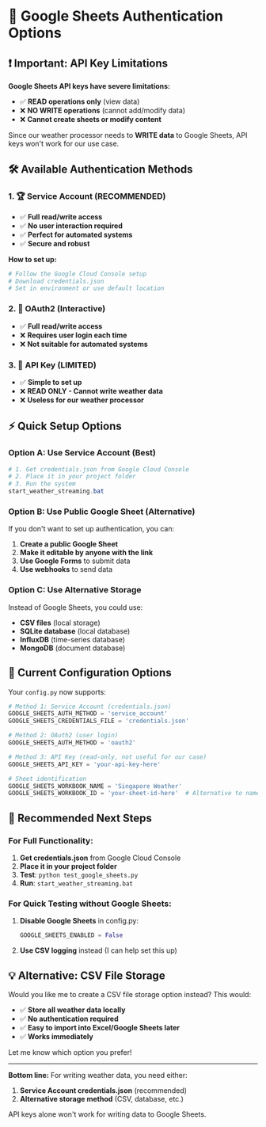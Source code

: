 # 🔑 Google Sheets Authentication Options

## ❗ Important: API Key Limitations

**Google Sheets API keys have severe limitations:**
- ✅ **READ operations only** (view data)
- ❌ **NO WRITE operations** (cannot add/modify data)
- ❌ **Cannot create sheets or modify content**

Since our weather processor needs to **WRITE data** to Google Sheets, API keys won't work for our use case.

## 🛠️ Available Authentication Methods

### 1. 🏆 **Service Account (RECOMMENDED)**
- ✅ **Full read/write access**
- ✅ **No user interaction required**
- ✅ **Perfect for automated systems**
- ✅ **Secure and robust**

**How to set up:**
```powershell
# Follow the Google Cloud Console setup
# Download credentials.json
# Set in environment or use default location
```

### 2. 🔐 **OAuth2 (Interactive)**
- ✅ **Full read/write access**
- ❌ **Requires user login each time**
- ❌ **Not suitable for automated systems**

### 3. 🔑 **API Key (LIMITED)**
- ✅ **Simple to set up**
- ❌ **READ ONLY - Cannot write weather data**
- ❌ **Useless for our weather processor**

## ⚡ **Quick Setup Options**

### Option A: Use Service Account (Best)
```powershell
# 1. Get credentials.json from Google Cloud Console
# 2. Place it in your project folder
# 3. Run the system
start_weather_streaming.bat
```

### Option B: Use Public Google Sheet (Alternative)
If you don't want to set up authentication, you can:

1. **Create a public Google Sheet**
2. **Make it editable by anyone with the link**
3. **Use Google Forms** to submit data
4. **Use webhooks** to send data

### Option C: Use Alternative Storage
Instead of Google Sheets, you could use:
- **CSV files** (local storage)
- **SQLite database** (local database)
- **InfluxDB** (time-series database)
- **MongoDB** (document database)

## 🔧 **Current Configuration Options**

Your `config.py` now supports:

```python
# Method 1: Service Account (credentials.json)
GOOGLE_SHEETS_AUTH_METHOD = 'service_account'
GOOGLE_SHEETS_CREDENTIALS_FILE = 'credentials.json'

# Method 2: OAuth2 (user login)
GOOGLE_SHEETS_AUTH_METHOD = 'oauth2'

# Method 3: API Key (read-only, not useful for our case)
GOOGLE_SHEETS_API_KEY = 'your-api-key-here'

# Sheet identification
GOOGLE_SHEETS_WORKBOOK_NAME = 'Singapore Weather'
GOOGLE_SHEETS_WORKBOOK_ID = 'your-sheet-id-here'  # Alternative to name
```

## 🚀 **Recommended Next Steps**

### For Full Functionality:
1. **Get credentials.json** from Google Cloud Console
2. **Place it in your project folder**
3. **Test**: `python test_google_sheets.py`
4. **Run**: `start_weather_streaming.bat`

### For Quick Testing without Google Sheets:
1. **Disable Google Sheets** in config.py:
   ```python
   GOOGLE_SHEETS_ENABLED = False
   ```
2. **Use CSV logging** instead (I can help set this up)

## 💡 **Alternative: CSV File Storage**

Would you like me to create a CSV file storage option instead? This would:
- ✅ **Store all weather data locally**
- ✅ **No authentication required**
- ✅ **Easy to import into Excel/Google Sheets later**
- ✅ **Works immediately**

Let me know which option you prefer!

---

**Bottom line:** For writing weather data, you need either:
1. **Service Account credentials.json** (recommended)
2. **Alternative storage method** (CSV, database, etc.)

API keys alone won't work for writing data to Google Sheets.
